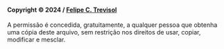 #### Copyright © 2024 / [Felipe C. Trevisol](https://github.com/felipectrevisol)

A permissão é concedida, gratuitamente, a qualquer pessoa que obtenha uma cópia deste arquivo, sem restrição nos direitos de usar, copiar, modificar e mesclar.